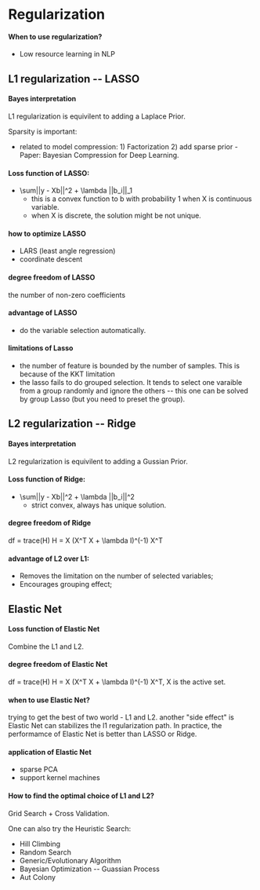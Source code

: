 # Regularization

#### When to use regularization?
+ Low resource learning in NLP

## L1 regularization -- LASSO
#### Bayes interpretation  
L1 regularization is equivilent to adding a Laplace Prior.

Sparsity is important:
+ related to model compression: 1) Factorization 2) add sparse prior - Paper: Bayesian Compression for Deep Learning.

#### Loss function of LASSO:
+ \sum||y - Xb||^2 + \lambda ||b_i||_1
   - this is a convex function to b with probability 1 when X is continuous variable.
   - when X is discrete, the solution might be not unique.

#### how to optimize LASSO
+ LARS (least angle regression)
+ coordinate descent

#### degree freedom of LASSO
the number of non-zero coefficients

#### advantage of LASSO
+ do the variable selection automatically.

#### limitations of Lasso
+ the number of feature is bounded by the number of samples. This is because of the KKT limitation
+ the lasso fails to do grouped selection. It tends to select one varaible from a group randomly and ignore the others -- this one can be solved by group Lasso (but you need to preset the group).

## L2 regularization -- Ridge
#### Bayes interpretation
L2 regularization is equivilent to adding a Gussian Prior.

#### Loss function of Ridge:
+ \sum||y - Xb||^2 + \lambda ||b_i||^2
  - strict convex, always has unique solution.

#### degree freedom of Ridge
df = trace(H)
H = X (X^T X + \lambda I)^(-1) X^T

#### advantage of L2 over L1:
+ Removes the limitation on the number of selected variables;
+ Encourages grouping effect;

## Elastic Net
#### Loss function of Elastic Net
Combine the L1 and L2.

#### degree freedom of Elastic Net
df = trace(H)
H = X (X^T X + \lambda I)^(-1) X^T, X is the active set.

#### when to use Elastic Net?
trying to get the best of two world - L1 and L2. another "side effect" is Elastic Net can stabilizes the l1 regularization path.
In practice, the performamce of Elastic Net is better than LASSO or Ridge.

#### application of Elastic Net
+ sparse PCA 
+ support kernel machines

#### How to find the optimal choice of L1 and L2?
Grid Search + Cross Validation.

One can also try the Heuristic Search:
+ Hill Climbing
+ Random Search
+ Generic/Evolutionary Algorithm
+ Bayesian Optimization -- Guassian Process
+ Aut Colony

